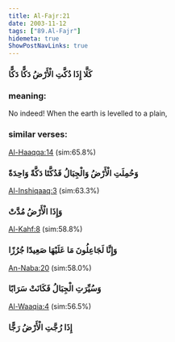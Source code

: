 ```yaml
---
title: Al-Fajr:21
date: 2003-11-12
tags: ["89.Al-Fajr"]
hidemeta: true 
ShowPostNavLinks: true 
---
```

### كَلَّا إِذَا دُكَّتِ الْأَرْضُ دَكًّا دَكًّا
### meaning: 
No indeed! When the earth is levelled to a plain,
### similar verses: 

[Al-Haaqqa:14](/69/14) (sim:65.8%)

### وَحُمِلَتِ الْأَرْضُ وَالْجِبَالُ فَدُكَّتَا دَكَّةً وَاحِدَةً

[Al-Inshiqaaq:3](/84/3) (sim:63.3%)

### وَإِذَا الْأَرْضُ مُدَّتْ

[Al-Kahf:8](/18/8) (sim:58.8%)

### وَإِنَّا لَجَاعِلُونَ مَا عَلَيْهَا صَعِيدًا جُرُزًا

[An-Naba:20](/78/20) (sim:58.0%)

### وَسُيِّرَتِ الْجِبَالُ فَكَانَتْ سَرَابًا

[Al-Waaqia:4](/56/4) (sim:56.5%)

### إِذَا رُجَّتِ الْأَرْضُ رَجًّا

